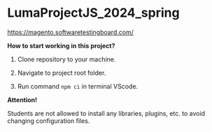 # LumaProjectJS_2024_spring
https://magento.softwaretestingboard.com/

**How to start working in this project?**

1. Clone repository to your machine.

2. Navigate to project root folder.

3. Run command ```npm ci``` in terminal VScode.

**Attention!**

Students are not allowed to install any libraries, plugins, etc. to avoid changing configuration files.